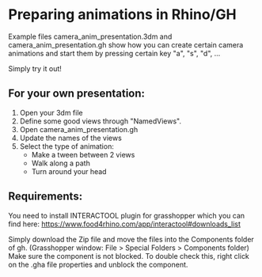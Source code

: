 # Preparing animations in Rhino/GH

Example files camera_anim_presentation.3dm and camera_anim_presentation.gh
show how you can create certain camera animations and start them by pressing certain key "a", "s", "d", ...

Simply try it out!

## For your own presentation:

1. Open your 3dm file
2. Define some good views through "NamedViews".
3. Open  camera_anim_presentation.gh
4. Update the names of the views
5. Select the type of animation:
    * Make a tween between 2 views
    * Walk along a path
    * Turn around your head


## Requirements:
You need to install INTERACTOOL plugin for grasshopper which you can find here:
https://www.food4rhino.com/app/interactool#downloads_list

Simply download the Zip file and move the files into the Components folder of gh.
(Grasshopper window: File > Special Folders > Components folder)
Make sure the component is not blocked. To double check this, right click on the .gha file 
properties and unblock the component.
